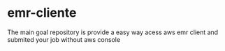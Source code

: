 # emr-cliente
The main goal repository is provide a easy way acess  aws emr client and submited your job without aws console

